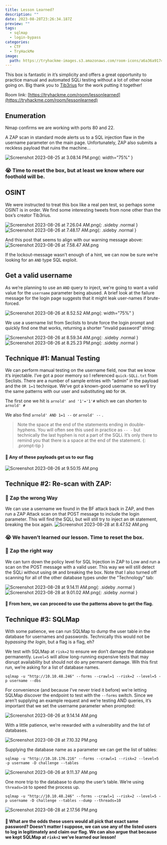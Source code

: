 ```yaml
---
title: Lesson Learned?
description: ""
date: 2023-08-28T23:26:34.187Z
preview: ""
tags:
  - sqlmap
  - login-bypass
categories:
  - CTF
  - TryHackMe
image:
  path: https://tryhackme-images.s3.amazonaws.com/room-icons/a6a36a91747be09047869b809dce926d.png
---
```


<style>
.sideby {
    display:inline-block;
    width:48%;
    min-width:300px
}
</style>

This box is fantastic in it’s simplicity and offers a great opportunity to practice manual and automated SQLi testing without a lot of other noise going on. Big thank you to [Tib3rius](https://tryhackme.com/p/Tib3rius) for the work putting it together!

Room link: [https://tryhackme.com/room/lessonlearned](https://tryhackme.com/room/lessonlearned)

## Enumeration

Nmap confirms we are working with ports 80 and 22.

A ZAP scan in standard mode alerts us to a SQL injection flaw in the username parameter on the main page. Unfortunately, ZAP also submits a reckless payload that ruins the machine… 

![Screenshot 2023-08-25 at 3.08.14 PM.png](/assets/lesson-learned/Screenshot_2023-08-25_at_3.08.14_PM.png){: width="75%" }

### 😭 Time to reset the box, but at least we know where our foothold will be.

## OSINT

We were instructed to treat this box like a real pen test, so perhaps some OSINT is in order. We find some interesting tweets from none other than the box’s creator Tib3rius.

![Screenshot 2023-08-26 at 7.26.04 AM.png](/assets/lesson-learned/Screenshot_2023-08-26_at_7.26.04_AM.png){: .sideby .normal }
![Screenshot 2023-08-26 at 7.48.17 AM.png](/assets/lesson-learned/Screenshot_2023-08-26_at_7.48.17_AM.png){: .sideby .normal }

And this post that seems to align with our warning message above:
![Screenshot 2023-08-26 at 7.58.47 AM.png](/assets/lesson-learned/Screenshot_2023-08-26_at_7.58.47_AM.png)

If the lockout-message wasn’t enough of a hint, we can now be sure we’re looking for an `AND` type SQL exploit. 

## Get a valid username

As we’re planning to use an `AND` query to inject, we're going to want a valid value for the `username` parameter being abused. 
A brief look at the failure message for the login page suggests that it might leak user-names if brute-forced. 

![Screenshot 2023-08-26 at 8.52.52 AM.png](/assets/lesson-learned/Screenshot_2023-08-26_at_8.52.52_AM.png){: width="75%"  }

We use a username list from Seclists to brute force the login prompt and quickly find one that works, returning a shorter “invalid password” string:

![Screenshot 2023-08-26 at 8.59.34 AM.png](/assets/lesson-learned/Screenshot_2023-08-26_at_8.59.34_AM.png){: .sideby .normal }
![Screenshot 2023-08-26 at 8.25.23 PM.png](/assets/lesson-learned/Screenshot_2023-08-26_at_8.25.23_PM.png){: .sideby .normal }

## Technique #1:  Manual Testing

We can perform manual testing on the username field, now that we know it’s injectable. I’ve got a poor memory so I referenced `quick-SQLi.txt` from Seclists. There are a number of sample entries with “admin” in the payload and the `OR 1=1` technique. We’ve got a known-good username so we’ll try the same patterns with our user and substituting `AND` for `OR`. 

The first one we hit is `arnold' and '1'='1'#` which we can shorten to `arnold' #`

We also find `arnold' AND 1=1 --`   or `arnold' --` .


>Note the space at the end of the statements ending in double-hyphens. You will often see this used in practice as `-- -` but technically the last hyphen is not a part of the SQLi. It’s only there to remind you that there is a space at the end of the statement.
{: .prompt-tip }

#### 🏁 Any of these payloads get us to our flag

![Screenshot 2023-08-26 at 9.50.15 AM.png](/assets/lesson-learned/Screenshot_2023-08-26_at_9.50.15_AM.png)

## Technique #2: Re-scan with ZAP:

### 🐇 Zap the wrong Way

We can use a username we found in the BF attack back in ZAP, and then run a ZAP Attack scan on that POST message to include the login parameter. This will find the SQLi, but will still try to inject an `OR` statement, breaking the box again. 
![Screenshot 2023-08-28 at 8.47.52 AM.png](/assets/lesson-learned/Screenshot_2023-08-28_at_8.47.52_AM.png)
### 😭 We haven’t learned our lesson. Time to reset the box.

### 🎂 Zap the right way

We can turn down the policy level for SQL Injection in ZAP to Low and run a scan on the POST message with a valid user. This way we will still detect the SQLi without using `OR` and breaking the box. Note that I also turned off scanning for all of the other database types under the "Technology" tab:

![Screenshot 2023-08-28 at 9.14.11 AM.png](/assets/lesson-learned/Screenshot_2023-08-28_at_9.14.11_AM.png){: .sideby .normal }
![Screenshot 2023-08-28 at 9.01.02 AM.png](/assets/lesson-learned/Screenshot_2023-08-28_at_9.01.02_AM.png){: .sideby .normal }

#### 🏁 From here, we can proceed to use the patterns above to get the flag.

## Technique #3: SQLMap

With some patience, we can run SQLMap to dump the user table in the database for usernames and passwords. Technically this would not be *bypassing the login*, but a flag is a flag, eh?

We test with SQLMap at `risk=2` to ensure we don’t damage the database permanently. `Level=5` will allow long-running expensive tests that may disrupt availability but should not do any permanent damage. Wih this first run, we’re asking for a list of database names.

`sqlmap -u "http://10.10.48.246" --forms --crawl=1 --risk=2 --level=5 -p username --dbs`

For convenience (and because I’ve never tried it before) we’re letting SQLMap discover the endpoint to test with the `--forms` switch. Since we aren’t supplying an example request and we’re testing AND queries, it’s important that we set the username parameter when prompted:

![Screenshot 2023-08-26 at 9.14.14 AM.png](/assets/lesson-learned/Screenshot_2023-08-26_at_9.14.14_AM.png)

With a little patience, we’re rewarded with a vulnerability and the list of databases.

![Screenshot 2023-08-28 at 7.10.32 PM.png](/assets/lesson-learned/dbnames.png)


Supplying the database name as a parameter we can get the list of tables:

`sqlmap -u "http://10.10.176.216" --forms --crawl=1 --risk=2 --level=5 -p username -D challenge --tables`

![Screenshot 2023-08-26 at 9.11.37 AM.png](/assets/lesson-learned/Screenshot_2023-08-26_at_9.11.37_AM.png)

One more trip to the database to dump the user’s table. We’re using `threads=10` to speed the process up. 

`sqlmap -u "http://10.10.48.246" --forms --crawl=1 --risk=2 --level=5 -p username -D challenge --tables --dump --threads=10`

![Screenshot 2023-08-28 at 2.17.56 PM.png](/assets/lesson-learned/Screenshot_2023-08-28_at_2.17.56_PM.png)

#### 🏁 What are the odds these users would all pick that exact same password? Doesn’t matter I suppose, we can use any of the listed users to log in legitimately and claim our flag. We can also argue that because we kept SQLMap at `risk=2` we’ve learned our lesson!
